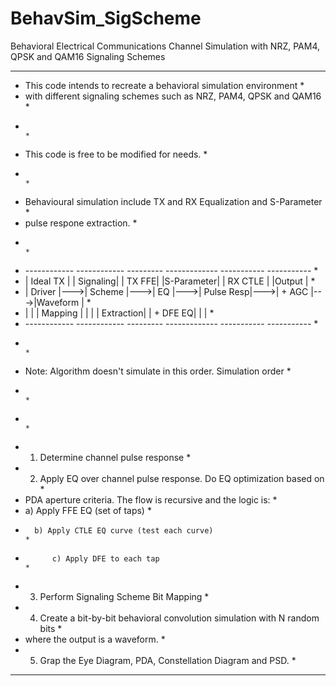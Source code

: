 # BehavSim_SigScheme
Behavioral Electrical Communications Channel Simulation with NRZ, PAM4, QPSK and QAM16 Signaling Schemes
*********************************************************************************************
* This code intends to recreate a behavioral simulation environment                         *
* with different signaling schemes such as NRZ, PAM4, QPSK and QAM16                        *
*                                                                                           *
* This code is free to be modified for needs.                                               *
*                                                                                           *
* Behavioural simulation include TX and RX Equalization and S-Parameter                     *
* pulse respone extraction.                                                                 *
*                                                                                           *
* ------------    ------------    ---------    -------------    -----------    -----------  *
* | Ideal TX |    | Signaling|    | TX FFE|    |S-Parameter|    | RX CTLE |    |Output   |  *
* | Driver   |--->| Scheme   |--->| EQ    |--->| Pulse Resp|--->| + AGC   |--->|Waveform |  *
* |          |    | Mapping  |    |       |    | Extraction|    | + DFE EQ|    |         |  *
* ------------    ------------    ---------    -------------    -----------    -----------  *
*                                                                                           *
* Note: Algorithm doesn't simulate in this order. Simulation order                          *
*                                                                                           *
*                                                                                           *
* 1. Determine channel pulse response                                                       *
* 2. Apply EQ over channel pulse response. Do EQ optimization based on                      *
*	PDA aperture criteria. The flow is recursive and the logic is:                      *
*	a) Apply FFE EQ (set of taps)                                                       *
*		b) Apply CTLE EQ curve (test each curve)                                    *
*			c) Apply DFE to each tap                                            *
* 3. Perform Signaling Scheme Bit Mapping                                                   *
* 4. Create a bit-by-bit behavioral convolution simulation with N random bits               *
*	where the output is a waveform.                                                     *
* 5. Grap the Eye Diagram, PDA, Constellation Diagram and PSD.                              *
*********************************************************************************************

